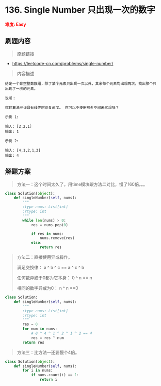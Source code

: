 # 136. Single Number 只出现一次的数字

**<font color=red>难度: Easy</font>**

## 刷题内容

> 原题链接

* https://leetcode-cn.com/problems/single-number/

> 内容描述

```
给定一个非空整数数组，除了某个元素只出现一次以外，其余每个元素均出现两次。找出那个只出现了一次的元素。

说明：

你的算法应该具有线性时间复杂度。 你可以不使用额外空间来实现吗？

示例 1:

输入: [2,2,1]
输出: 1

示例 2:

输入: [4,1,2,1,2]
输出: 4
```

## 解题方案

> 方法一：这个时间太久了。用time模块跟方法二对比，慢了160倍。。。

```python
class Solution(object):
    def singleNumber(self, nums):
        """
        :type nums: List[int]
        :rtype: int
        """
        while len(nums) > 0:
            res = nums.pop(0)

            if res in nums:
                nums.remove(res)
            else:
                return res
```



> 方法二：直接使用异或操作。
>
> 满足交换律：	a ^ b ^ c  == a ^ c ^ b 
>
> 任何数异或于0都为它本身：	 0 ^ n == n    		 
>
> 相同的数字异或为0： 	n ^ n ==0

```python
class Solution:
    def singleNumber(self, nums):
        """
        :type nums: List[int]
        :rtype: int
        """
        res = 0
        for num in nums:
            # 0 ^ 4 ^ 1 ^ 2 ^ 1 ^ 2 == 4
            res = res ^ num
        return res
```



> 方法三：比方法一还要慢个4倍。

```python
class Solution(object):
    def singleNumber(self, nums):
        for i in nums:
            if nums.count(i) == 1:
                return i
```

